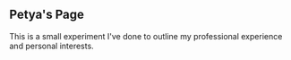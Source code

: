 ## Petya's Page

This is a small experiment I've done to outline my professional experience and personal interests.
